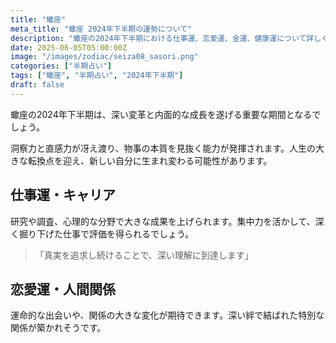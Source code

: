 ```yaml
---
title: "蠍座"
meta_title: "蠍座 2024年下半期の運勢について"
description: "蠍座の2024年下半期における仕事運、恋愛運、金運、健康運について詳しく解説します"
date: 2025-06-05T05:00:00Z
image: "/images/zodiac/seiza08_sasori.png"
categories: ["半期占い"]
tags: ["蠍座", "半期占い", "2024年下半期"]
draft: false
---
```


蠍座の2024年下半期は、深い変革と内面的な成長を遂げる重要な期間となるでしょう。

洞察力と直感力が冴え渡り、物事の本質を見抜く能力が発揮されます。人生の大きな転換点を迎え、新しい自分に生まれ変わる可能性があります。

## 仕事運・キャリア

研究や調査、心理的な分野で大きな成果を上げられます。集中力を活かして、深く掘り下げた仕事で評価を得られるでしょう。

> 「真実を追求し続けることで、深い理解に到達します」

## 恋愛運・人間関係

運命的な出会いや、関係の大きな変化が期待できます。深い絆で結ばれた特別な関係が築かれそうです。 